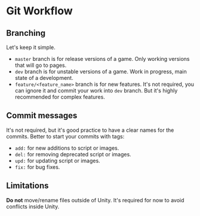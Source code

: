 # Git Workflow

## Branching

Let's keep it simple.

- `master` branch is for release versions of a game. Only working versions that will go to pages.
- `dev` branch is for unstable versions of a game. Work in progress, main state of a development.
- `feature/<feature_name>` branch is for new features. It's not required, you can ignore it and commit your work into `dev` branch. But it's highly recommended for complex features.

## Commit messages

It's not required, but it's good practice to have a clear names for the commits. Better to start your commits with tags:

- `add:` for new additions to script or images.
- `del:` for removing deprecated script or images.
- `upd:` for updating script or images.
- `fix:` for bug fixes.

## Limitations

**Do not** move/rename files outside of Unity. It's required for now to avoid conflicts inside Unity.
